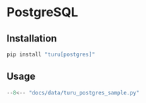 # PostgreSQL

## Installation

```bash
pip install "turu[postgres]"
```

## Usage

```python
--8<-- "docs/data/turu_postgres_sample.py"
```
